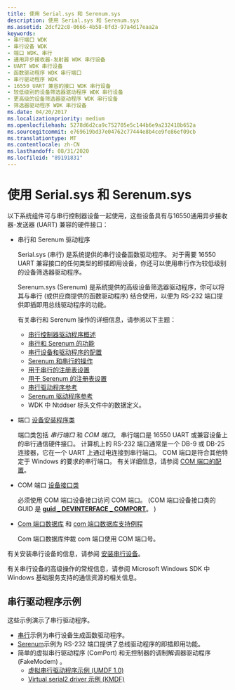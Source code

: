 ```yaml
---
title: 使用 Serial.sys 和 Serenum.sys
description: 使用 Serial.sys 和 Serenum.sys
ms.assetid: 2dcf22c8-0666-4b58-8fd3-97a4d17eaa2a
keywords:
- 串行端口 WDK
- 串行设备 WDK
- 端口 WDK、串行
- 通用异步接收器-发射器 WDK 串行设备
- UART WDK 串行设备
- 函数驱动程序 WDK 串行端口
- 串行驱动程序 WDK
- 16550 UART 兼容的接口 WDK 串行设备
- 较低级别的设备筛选器驱动程序 WDK 串行设备
- 更高级的设备筛选器驱动程序 WDK 串行设备
- 筛选器驱动程序 WDK 串行设备
ms.date: 04/20/2017
ms.localizationpriority: medium
ms.openlocfilehash: 5278d6d2ca9c752705e5c144b6e9a232418b652a
ms.sourcegitcommit: e769619bd37e04762c77444e8b4ce9fe86ef09cb
ms.translationtype: MT
ms.contentlocale: zh-CN
ms.lasthandoff: 08/31/2020
ms.locfileid: "89191831"
---
```

# <a name="using-serialsys-and-serenumsys"></a>使用 Serial.sys 和 Serenum.sys

以下系统组件可与串行控制器设备一起使用，这些设备具有与16550通用异步接收器-发送器 (UART) 兼容的硬件接口：

-   串行和 Serenum 驱动程序

    Serial.sys (串行) 是系统提供的串行设备函数驱动程序。 对于需要 16550 UART 兼容接口的任何类型的即插即用设备，你还可以使用串行作为较低级别的设备筛选器驱动程序。

    Serenum.sys (Serenum) 是系统提供的高级设备筛选器驱动程序，你可以将其与串行 (或供应商提供的函数驱动程序) 结合使用，以便为 RS-232 端口提供即插即用总线驱动程序的功能。

    有关串行和 Serenum 操作的详细信息，请参阅以下主题：

    - [串行控制器驱动程序概述](serial-drivers-overview.md)
    - [串行和 Serenum 的功能](features-of-serial-and-serenum.md)
    - [串行设备和驱动程序的配置](configuration-of-serial-devices-and-drivers.md)
    - [Serenum 和串行的操作](operation-of-serenum-and-serial.md)
    - [用于串行的注册表设置](registry-settings-for-serial.md)
    - [用于 Serenum 的注册表设置](registry-settings-for-serenum.md)
    - [串行驱动程序参考](/windows-hardware/drivers/ddi/index)
    - [Serenum 驱动程序参考](/windows-hardware/drivers/ddi/index)
    - WDK 中 Ntddser 标头文件中的数据定义。

<!-- -->

- 端口 [设备安装程序类](../install/overview-of-device-setup-classes.md)

    端口类包括 *串行端口* 和 *COM 端口*。 串行端口是 16550 UART 或兼容设备上的串行通信硬件接口。 计算机上的 RS-232 端口通常是一个 DB-9 或 DB-25 连接器，它在一个 UART 上通过电连接到串行端口。 COM 端口是符合其他特定于 Windows 的要求的串行端口。 有关详细信息，请参阅 [COM 端口的配置](configuration-of-com-ports.md)。

- COM 端口 [设备接口类](../install/overview-of-device-interface-classes.md)

    必须使用 COM 端口设备接口访问 COM 端口。  (COM 端口设备接口类的 GUID 是 [**guid \_ DEVINTERFACE \_ COMPORT**](../install/guid-devinterface-comport.md)。 ) 

- [Com 端口数据库](com-port-database.md) 和 [com 端口数据库支持例程](/windows-hardware/drivers/ddi/index)

    Com 端口数据库仲裁 com 端口使用 COM 端口号。

有关安装串行设备的信息，请参阅 [安装串行设备](installing-serial-devices.md)。

有关串行设备的高级操作的常规信息，请参阅 Microsoft Windows SDK 中 Windows 基础服务支持的通信资源的相关信息。

## <a name="serial-driver-samples"></a>串行驱动程序示例

这些示例演示了串行驱动程序。

- [串行](https://github.com/Microsoft/Windows-driver-samples/tree/master/serial/serial)示例为串行设备生成函数驱动程序。
- [Serenum](https://github.com/Microsoft/Windows-driver-samples/tree/master/serial/serenum)示例为 RS-232 端口提供了总线驱动程序的即插即用功能。
- 简单的虚拟串行驱动程序 (ComPort) 和无控制器的调制解调器驱动程序 (FakeModem) 。
    -   [虚拟串行驱动程序示例 (UMDF 1.0) ](https://github.com/Microsoft/Windows-driver-samples/tree/master/serial/VirtualSerial)
    -   [Virtual serial2 driver 示例 (KMDF) ](https://github.com/Microsoft/Windows-driver-samples/tree/master/serial/VirtualSerial2)